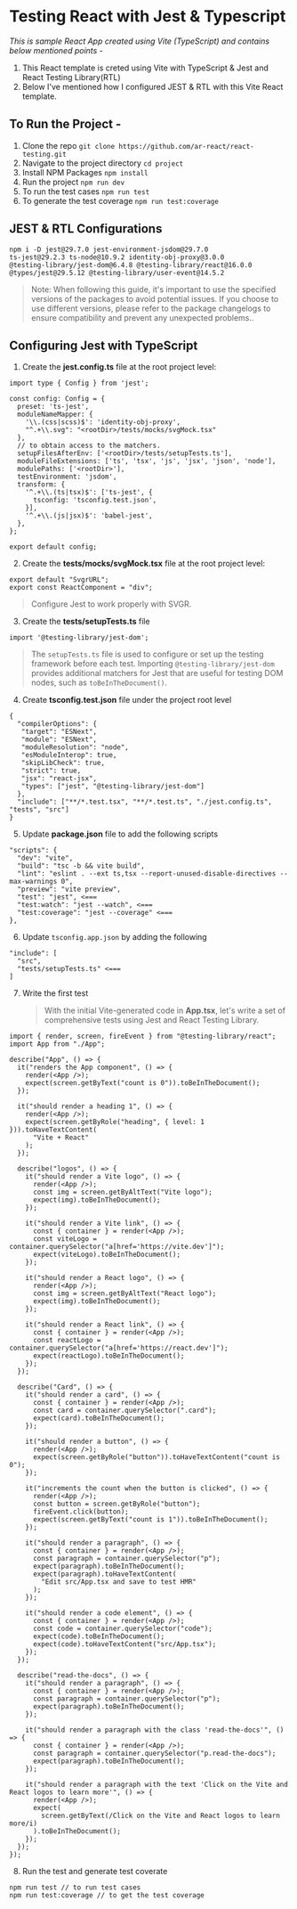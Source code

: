 # Testing React with Jest & Typescript

_This is sample React App created using Vite (TypeScript) and contains below mentioned points -_

1. This React template is creted using Vite with TypeScript & Jest and React Testing Library(RTL)
2. Below I've mentioned how I configured JEST & RTL with this Vite React template.

## To Run the Project -

1. Clone the repo `git clone https://github.com/ar-react/react-testing.git`
2. Navigate to the project directory `cd project`
3. Install NPM Packages `npm install`
4. Run the project `npm run dev`
5. To run the test cases `npm run test`
6. To generate the test coverage `npm run test:coverage`

## JEST & RTL Configurations

```
npm i -D jest@29.7.0 jest-environment-jsdom@29.7.0
ts-jest@29.2.3 ts-node@10.9.2 identity-obj-proxy@3.0.0
@testing-library/jest-dom@6.4.8 @testing-library/react@16.0.0
@types/jest@29.5.12 @testing-library/user-event@14.5.2
```

> Note: When following this guide, it's important to use the specified versions of the packages to avoid potential issues. If you choose to use different versions, please refer to the package changelogs to ensure compatibility and prevent any unexpected problems..

## Configuring Jest with TypeScript

1. Create the **jest.config.ts** file at the root project level:

```
import type { Config } from 'jest';

const config: Config = {
  preset: 'ts-jest',
  moduleNameMapper: {
    '\\.(css|scss)$': 'identity-obj-proxy',
    "^.+\\.svg": "<rootDir>/tests/mocks/svgMock.tsx"
  },
  // to obtain access to the matchers.
  setupFilesAfterEnv: ['<rootDir>/tests/setupTests.ts'],
  moduleFileExtensions: ['ts', 'tsx', 'js', 'jsx', 'json', 'node'],
  modulePaths: ['<rootDir>'],
  testEnvironment: 'jsdom',
  transform: {
    '^.+\\.(ts|tsx)$': ['ts-jest', {
      tsconfig: 'tsconfig.test.json',
    }],
    '^.+\\.(js|jsx)$': 'babel-jest',
  },
};

export default config;
```

2. Create the **tests/mocks/svgMock.tsx** file at the root project level:

```
export default "SvgrURL";
export const ReactComponent = "div";
```

> Configure Jest to work properly with SVGR.

3. Create the **tests/setupTests.ts** file

```
import '@testing-library/jest-dom';
```

> The `setupTests.ts` file is used to configure or set up the testing framework before each test. Importing `@testing-library/jest-dom` provides additional matchers for Jest that are useful for testing DOM nodes, such as `toBeInTheDocument()`.

4. Create **tsconfig.test.json** file under the project root level

```
{
  "compilerOptions": {
   "target": "ESNext",
   "module": "ESNext",
   "moduleResolution": "node",
   "esModuleInterop": true,
   "skipLibCheck": true,
   "strict": true,
   "jsx": "react-jsx",
   "types": ["jest", "@testing-library/jest-dom"]
  },
  "include": ["**/*.test.tsx", "**/*.test.ts", "./jest.config.ts", "tests", "src"]
}
```

5. Update **package.json** file to add the following scripts

```
"scripts": {
  "dev": "vite",
  "build": "tsc -b && vite build",
  "lint": "eslint . --ext ts,tsx --report-unused-disable-directives --max-warnings 0",
  "preview": "vite preview",
  "test": "jest", <===
  "test:watch": "jest --watch", <===
  "test:coverage": "jest --coverage" <===
},
```

6. Update `tsconfig.app.json` by adding the following

```
"include": [
  "src",
  "tests/setupTests.ts" <===
]
```

7. Write the first test
   > With the initial Vite-generated code in **App.tsx**, let's write a set of comprehensive tests using Jest and React Testing Library.

```
import { render, screen, fireEvent } from "@testing-library/react";
import App from "./App";

describe("App", () => {
  it("renders the App component", () => {
    render(<App />);
    expect(screen.getByText("count is 0")).toBeInTheDocument();
  });

  it("should render a heading 1", () => {
    render(<App />);
    expect(screen.getByRole("heading", { level: 1 })).toHaveTextContent(
      "Vite + React"
    );
  });

  describe("logos", () => {
    it("should render a Vite logo", () => {
      render(<App />);
      const img = screen.getByAltText("Vite logo");
      expect(img).toBeInTheDocument();
    });

    it("should render a Vite link", () => {
      const { container } = render(<App />);
      const viteLogo = container.querySelector("a[href='https://vite.dev']");
      expect(viteLogo).toBeInTheDocument();
    });

    it("should render a React logo", () => {
      render(<App />);
      const img = screen.getByAltText("React logo");
      expect(img).toBeInTheDocument();
    });

    it("should render a React link", () => {
      const { container } = render(<App />);
      const reactLogo = container.querySelector("a[href='https://react.dev']");
      expect(reactLogo).toBeInTheDocument();
    });
  });

  describe("Card", () => {
    it("should render a card", () => {
      const { container } = render(<App />);
      const card = container.querySelector(".card");
      expect(card).toBeInTheDocument();
    });

    it("should render a button", () => {
      render(<App />);
      expect(screen.getByRole("button")).toHaveTextContent("count is 0");
    });

    it("increments the count when the button is clicked", () => {
      render(<App />);
      const button = screen.getByRole("button");
      fireEvent.click(button);
      expect(screen.getByText("count is 1")).toBeInTheDocument();
    });

    it("should render a paragraph", () => {
      const { container } = render(<App />);
      const paragraph = container.querySelector("p");
      expect(paragraph).toBeInTheDocument();
      expect(paragraph).toHaveTextContent(
        "Edit src/App.tsx and save to test HMR"
      );
    });

    it("should render a code element", () => {
      const { container } = render(<App />);
      const code = container.querySelector("code");
      expect(code).toBeInTheDocument();
      expect(code).toHaveTextContent("src/App.tsx");
    });
  });

  describe("read-the-docs", () => {
    it("should render a paragraph", () => {
      const { container } = render(<App />);
      const paragraph = container.querySelector("p");
      expect(paragraph).toBeInTheDocument();
    });

    it("should render a paragraph with the class 'read-the-docs'", () => {
      const { container } = render(<App />);
      const paragraph = container.querySelector("p.read-the-docs");
      expect(paragraph).toBeInTheDocument();
    });

    it("should render a paragraph with the text 'Click on the Vite and React logos to learn more'", () => {
      render(<App />);
      expect(
        screen.getByText(/Click on the Vite and React logos to learn more/i)
      ).toBeInTheDocument();
    });
  });
});

```

8. Run the test and generate test coverate

```
npm run test // to run test cases
npm run test:coverage // to get the test coverage
```
